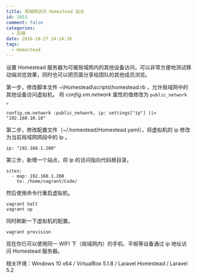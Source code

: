 ```yaml
---
title: 局域网访问 Homestead 站点
id: 1053
comment: false
categories:
  - 后端
date: 2016-10-27 14:24:26
tags:
  - Homestead
---
```


设置 Homestead 服务器为可被局域网内的其他设备访问，可以非常方便地测试移动端浏览效果，同时也可以把页面分享给团队的其他成员浏览。
<!--more-->

第一步，修改脚本文件 ~\Homestead\scripts\homestead.rb ，允许局域网中的其他设备访问虚拟机。 将 _config.vm.network_ 属性的值修改为 `public_network` 。

```
config.vm.network :public_network, ip: settings["ip"] ||= "192.168.10.10"
```

第二步，修改配置文件（~/.homestead/Homestead.yaml），将虚拟机的 ip 修改为当前局域网网段中的 ip 。

```
ip: "192.168.1.200"
```

第三步，新增一个站点，将 ip 的访问指向代码根目录。

```
sites:
  - map: 192.168.1.200
    to: /home/vagrant/Code/
```

然后使用命令行重启虚拟机。

```
vagrant halt
vagrant up
```

同时刷新一下虚拟机的配置。

```
vagrant provision
```

现在你已可以使用同一 WIFI 下（局域网内）的手机、平板等设备通过 ip 地址访问 Homestead 服务器。

相关环境：Windows 10 x64 / VirtualBox 5.1.8 / Laravel Homestead / Laravel 5.2